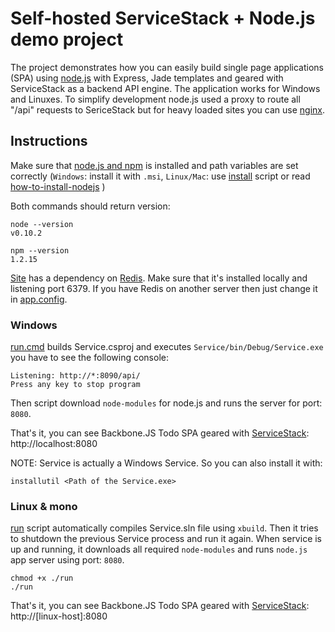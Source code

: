 # Self-hosted ServiceStack + Node.js demo project

The project demonstrates how you can easily build single page applications (SPA) using [node.js](http://nodejs.org/download/) with Express, Jade templates and geared with ServiceStack as a backend API engine. The application works for Windows and Linuxes. To simplify development node.js used a proxy to route all "/api" requests to SericeStack but for heavy loaded sites you can use [nginx](http://wiki.nginx.org/Main). 

## Instructions

Make sure that [node.js and npm](http://nodejs.org/download/) is installed and path variables are set correctly (`Windows`: install it with `.msi`, `Linux/Mac`: use [install](https://github.com/ServiceStack/ServiceStack.UseCases/blob/master/NodeStackProxy/install) script or read [how-to-install-nodejs](http://howtonode.org/how-to-install-nodejs) )

Both commands should return version:

```
node --version
v0.10.2

npm --version
1.2.15
```

[Site](https://github.com/ServiceStack/ServiceStack.UseCases/tree/master/NodeStackProxy/Service) has a dependency on [Redis](http://redis.io/download). Make sure that it's installed locally and listening port 6379. If you have Redis on another server then just change it in [app.config](https://github.com/ServiceStack/ServiceStack.UseCases/blob/master/NodeStackProxy/Service/app.config#L5).

### Windows

[run.cmd](https://github.com/ServiceStack/ServiceStack.UseCases/blob/master/NodeStackProxy/run.cmd) builds Service.csproj and executes `Service/bin/Debug/Service.exe` you have to see the following console:

```
Listening: http://*:8090/api/
Press any key to stop program
```

Then script download `node-modules` for node.js and runs the server for port: `8080`.

That's it, you can see Backbone.JS Todo SPA geared with [ServiceStack](www.servicestack.net): http://localhost:8080 

NOTE: Service is actually a Windows Service. So you can also install it with: 

```
installutil <Path of the Service.exe>
```


### Linux & mono

[run](https://github.com/ServiceStack/ServiceStack.UseCases/blob/master/NodeStackProxy/run) script automatically compiles Service.sln file using `xbuild`. Then it tries to shutdown the previous Service process and run it again. When service is up and running, it downloads all required `node-modules` and runs `node.js` app server using port: `8080`.

```
chmod +x ./run
./run
```

That's it, you can see Backbone.JS Todo SPA geared with [ServiceStack](www.servicestack.net): http://[linux-host]:8080

